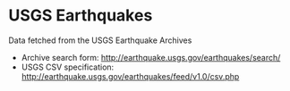 # USGS Earthquakes

Data fetched from the USGS Earthquake Archives


- Archive search form: http://earthquake.usgs.gov/earthquakes/search/
- USGS CSV specification: http://earthquake.usgs.gov/earthquakes/feed/v1.0/csv.php
